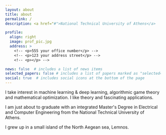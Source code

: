 ```yaml
---
layout: about
title: about
permalink: /
description: <a href="#">National Technical University of Athens</a>

profile:
  align: right
  image: prof_pic.jpg
  address: >
    <!-- <p>555 your office number</p> -->
    <!-- <p>123 your address street</p> -->
    <!-- <p></p> -->

news: false  # includes a list of news items
selected_papers: false # includes a list of papers marked as "selected={true}"
social: true  # includes social icons at the bottom of the page
---
```

I take interest in machine learning & deep learning, algorithmic game theory and mathematical optimization. I like theory and fascinating applications.

I am just about to graduate with an integrated Master's Degree in Electrical and Computer Engineering from the National Technical University of Athens.

I grew up in a small island of the North Aegean sea, Lemnos.


<!-- Put your address / P.O. box / other info right below your picture. You can also disable any these elements by editing `profile` property of the YAML header of your `_pages/about.md`. Edit `_bibliography/papers.bib` and Jekyll will render your [publications page](/al-folio/publications/) automatically. -->

<!-- Link to your social media connections, too. This theme is set up to use [Font Awesome icons](http://fortawesome.github.io/Font-Awesome/){:target="\_blank"} and [Academicons](https://jpswalsh.github.io/academicons/){:target="\_blank"}, like the ones below. Add your Facebook, Twitter, LinkedIn, Google Scholar, or just disable all of them. -->
